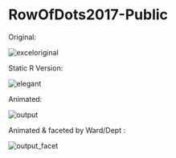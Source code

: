 # RowOfDots2017-Public

Original:

![exceloriginal](https://user-images.githubusercontent.com/3278367/32989949-f5da8c16-cd17-11e7-999c-64044cb3fc5b.jpg)


Static R Version:

![elegant](https://user-images.githubusercontent.com/3278367/32996669-a8d2d368-cd7d-11e7-8a3a-454c77f41fe2.png)


Animated:

![output](https://user-images.githubusercontent.com/3278367/32989840-15825f5a-cd16-11e7-89dd-6f7dbf5a8aa7.gif)


Animated & faceted by Ward/Dept  :

![output_facet](https://user-images.githubusercontent.com/3278367/32989923-7e0d432c-cd17-11e7-8e07-3be15e9ee511.gif)


